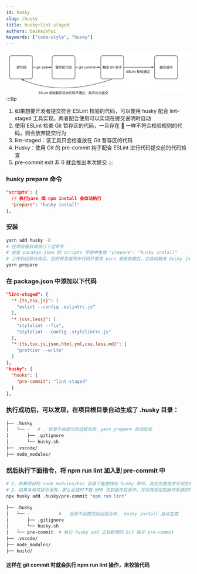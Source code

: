 ```yaml
---
id: husky
slug: /husky
title: husky+lint-staged
authors: baikaishui
keywords: ["code-style", "husky"]
---
```


![Locale Dropdown](./img/gitlen.png)
:::tip

1. 如果想要开发者提交符合 ESLint 校验的代码，可以使用 husky 配合 lint-staged 工具实现。两者配合使用可以实现在提交说明时自动
2. 使用 ESLint 检查 Git 暂存区的代码，一旦存在 💩 一样不符合校验规则的代码，则会放弃提交行为
3. lint-staged：该工具只会检查放在 Git 暂存区的代码
4. Husky：使用 Git 的 pre-commit 钩子配合 ESLint 进行代码提交前的代码检查
5. pre-commit exit 非 0 就会推出本次提交
   :::

### husky prepare 命令

```json
"scripts": {
  // 执行yarn 或 npm install 会自动执行
  "prepare": "husky install"
},
```

### 安装

```bash
yarn add husky -D
# 在项目根目录执行下述命令
# 会在 pacakge.json 的 scripts 字段中生成 "prepare": "husky install"
# 上传到远程仓库后，别的开发者同步代码并使用 yarn 安装依赖后，会自动触发 husky install
yarn prepare
```

### 在 package.json 中添加以下代码

```json
"lint-staged": {
  "*.{ts,tsx,js}": [
    "eslint --config .eslintrc.js"
  ],
  "*.{css,less}": [
    "stylelint --fix",
    "stylelint --config .stylelintrc.js"
  ],
  "*.{ts,tsx,js,json,html,yml,css,less,md}": [
    "prettier --write"
  ]
},
"husky": {
  "hooks": {
    "pre-commit": "lint-staged"
  }
},
```

### 执行成功后，可以发现，在项目根目录自动生成了 .husky 目录：

```bash
├── .husky
│   └── -   # _ 目录不会提交到远程仓库，yarn prepare 自动生成
│       ├── .gitignore
│       └── husky.sh
├── .vscode/
├── node_modules/
```

### 然后执行下面指令，将 npm run lint 加入到 pre-commit 中

```bash
# 1、如果项目的 node_modules/bin 目录下能够找到 husky 命令，则优先使用命令对应的执行脚本
# 2、如果本地项目中没有，那么会临时下载 NPM 包到缓存目录中，并将其添加到操作系统的环境变量 PATH 中
npx husky add .husky/pre-commit "npm run lint"
```

```bash
├── .husky
│   └── -           # _ 目录不会提交到远程仓库， husky install 自动生成
│       ├── .gitignore
│       └── husky.sh
│   └── pre-commit  # 执行 husky add 之后新增的 Git 钩子 pre-commit
├── .vscode/
├── node_modules/
├── build/
```

#### 这样在 git commit 时就会执行 npm run lint 操作，来校验代码
